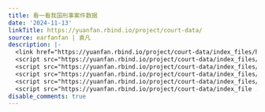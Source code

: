 ```yaml
---
title: 看一看我国刑事案件数据
date: '2024-11-13'
linkTitle: https://yuanfan.rbind.io/project/court-data/
source: earfanfan | 袁凡
description: |-
  <link href="https://yuanfan.rbind.io/project/court-data/index_files/htmltools-fill/fill.css" rel="stylesheet" />
  <script src="https://yuanfan.rbind.io/project/court-data/index_files/htmlwidgets/htmlwidgets.js"></script>
  <script src="https://yuanfan.rbind.io/project/court-data/index_files/echarts4r/echarts-en.min.js"></script>
  <script src="https://yuanfan.rbind.io/project/court-data/index_files/echarts4r/ecStat.min.js"></script>
  <script src="https://yuanfan.rbind.io/project/court-data/index_files/echarts4r/dataTool.min.js"></script>
  <script src="https://yuanfan.rbind.io/project/court-data/index_file ...
disable_comments: true
---
```

<link href="https://yuanfan.rbind.io/project/court-data/index_files/htmltools-fill/fill.css" rel="stylesheet" />
<script src="https://yuanfan.rbind.io/project/court-data/index_files/htmlwidgets/htmlwidgets.js"></script>
<script src="https://yuanfan.rbind.io/project/court-data/index_files/echarts4r/echarts-en.min.js"></script>
<script src="https://yuanfan.rbind.io/project/court-data/index_files/echarts4r/ecStat.min.js"></script>
<script src="https://yuanfan.rbind.io/project/court-data/index_files/echarts4r/dataTool.min.js"></script>
<script src="https://yuanfan.rbind.io/project/court-data/index_file ...